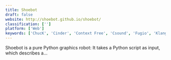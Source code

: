 ```yaml
---
title: Shoebot
draft: false 
website: http://shoebot.github.io/shoebot/
classification: ['']
platform: ['Web']
keywords: ['ChucK', 'Cinder', 'Context Free', 'Csound', 'Fugio', 'Klangmeister', 'Nodebox', 'Orca', 'Overtone', 'PdDroidParty', 'Processing', 'Processing.js', 'Protovis', 'Pure Data', 'Sonic Pi', 'SuperCollider', 'TouchDesigner', 'VCV Rack', 'Vuo', 'Vvvv', 'Wob FX 2']
---
```

Shoebot is a pure Python graphics robot: It takes a Python script as input, which describes a...